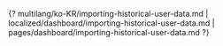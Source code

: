 {? multilang/ko-KR/importing-historical-user-data.md | localized/dashboard/importing-historical-user-data.md | pages/dashboard/importing-historical-user-data.md ?}
